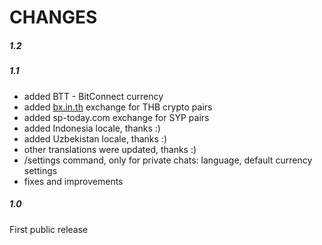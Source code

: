 # CHANGES

##### 1.2


##### 1.1
- added BTT - BitConnect currency
- added [bx.in.th](https://bx.in.th/ref/s9c3HU/) exchange for THB crypto pairs
- added sp-today.com exchange for SYP pairs
- added Indonesia locale, thanks :)
- added Uzbekistan locale, thanks :)
- other translations were updated, thanks :)
- /settings command, only for private chats: language, default currency settings
- fixes and improvements

##### 1.0
First public release
